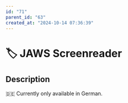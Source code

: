 ```yaml
---
id: "71"
parent_id: "63"
created_at: "2024-10-14 07:36:39"
---
```


# 🏷️ JAWS Screenreader

## Description

🇩🇪 Currently only available in German.